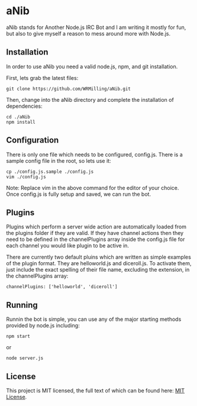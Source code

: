 # aNib

aNib stands for Another Node.js IRC Bot and I am writing it  mostly for fun, but also to give myself a reason to mess around more with Node.js.

## Installation

In order to use aNib you need a valid node.js, npm, and git installation.

First, lets grab the latest files: 

    git clone https://github.com/WRMilling/aNib.git

Then, change into the aNib directory and complete the installation of dependencies:

    cd ./aNib
    npm install

## Configuration

There is only one file which needs to be configured, config.js. There is a sample config file in the root, so lets use it: 

    cp ./config.js.sample ./config.js
    vim ./config.js

Note: Replace vim in the above command for the  editor of your choice. Once config.js is fully setup and saved, we can run the bot. 

## Plugins

Plugins which perform a server wide action are automatically loaded from the plugins folder if they are valid. If they have channel actions then they need to be defined in the channelPlugins array inside the config.js file for each channel you would like plugin to be active in. 

There are currently two default pluins which are written as simple examples of the plugin format. They are helloworld.js and diceroll.js. To activate them, just include the exact spelling of their file name, excluding the extension, in the channelPlugins array: 

    channelPlugins: ['helloworld', 'diceroll']

## Running

Runnin the bot is simple, you can use any of the major starting methods provided by node.js including: 

    npm start

or

    node server.js

## License

This project is MIT licensed, the full text of which can be found here: [MIT License](https://github.com/WRMilling/aNib/blob/master/LICENSE).
